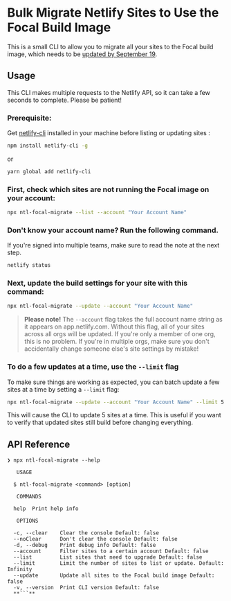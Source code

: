 # Bulk Migrate Netlify Sites to Use the Focal Build Image

This is a small CLI to allow you to migrate all your sites to the Focal build image, which needs to be [updated by September 19](https://answers.netlify.com/t/please-read-end-of-support-for-trusty-build-image-everything-you-need-to-know/39004).

## Usage

This CLI makes multiple requests to the Netlify API, so it can take a few seconds to complete. Please be patient!

### Prerequisite:

Get [netlify-cli](https://docs.netlify.com/cli/get-started/) installed in your machine before listing or updating sites :

```bash
npm install netlify-cli -g
```
or
```bash
yarn global add netlify-cli
```

### First, check which sites are not running the Focal image on your account:

```bash
npx ntl-focal-migrate --list --account "Your Account Name"
```
### Don't know your account name? Run the following command. 
If you're signed into multiple teams, make sure to read the note at the next step. 

```bash
netlify status
```

### Next, update the build settings for your site with this command:

```bash
npx ntl-focal-migrate --update --account "Your Account Name"
```

> **Please note!** The `--account` flag takes the full account name string as it appears on app.netlify.com. Without this flag, all of your sites across all orgs will be updated. If you're only a member of one org, this is no problem. If you're in multiple orgs, make sure you don't accidentally change someone else's site settings by mistake!

### To do a few updates at a time, use the `--limit` flag

To make sure things are working as expected, you can batch update a few sites at a time by setting a `--limit` flag:

```bash
npx ntl-focal-migrate --update --account "Your Account Name" --limit 5
```

This will cause the CLI to update 5 sites at a time. This is useful if you want to verify that updated sites still build before changing everything.


## API Reference

```
❯ npx ntl-focal-migrate --help

   USAGE

  $ ntl-focal-migrate <command> [option]

   COMMANDS

  help  Print help info

   OPTIONS

  -c, --clear    Clear the console Default: false
  --noClear      Don't clear the console Default: false
  -d, --debug    Print debug info Default: false
  --account      Filter sites to a certain account Default: false
  --list         List sites that need to upgrade Default: false
  --limit        Limit the number of sites to list or update. Default: Infinity
  --update       Update all sites to the Focal build image Default: false
  -v, --version  Print CLI version Default: false
  **```**


